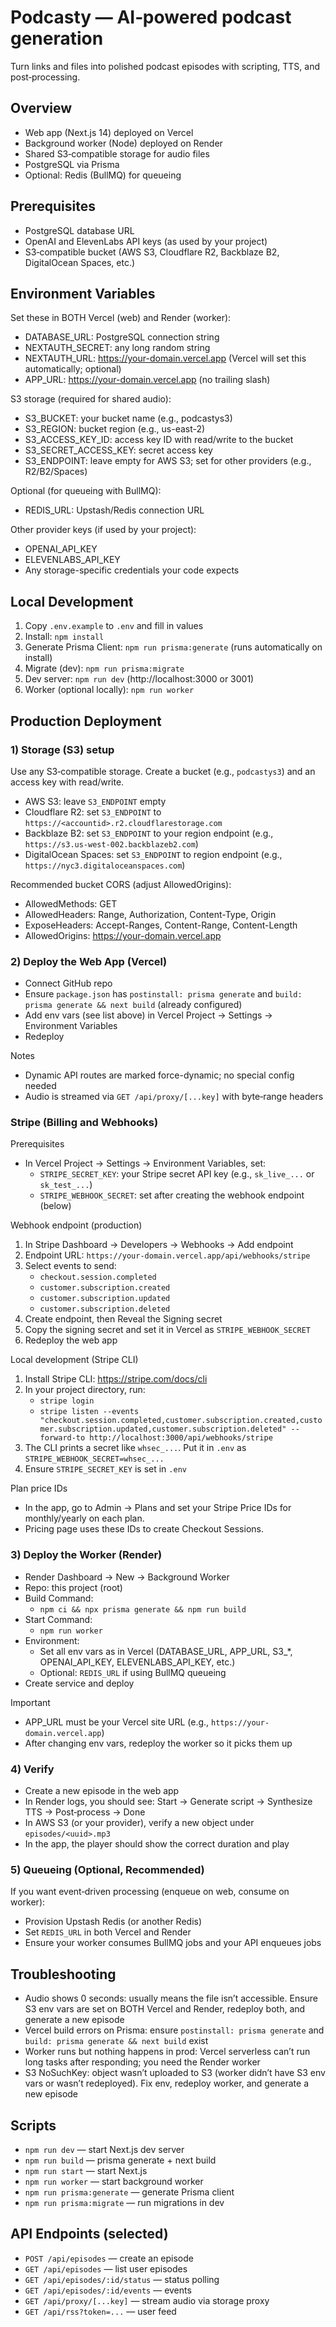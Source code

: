 # Podcasty — AI‑powered podcast generation

Turn links and files into polished podcast episodes with scripting, TTS, and post‑processing.

## Overview
- Web app (Next.js 14) deployed on Vercel
- Background worker (Node) deployed on Render
- Shared S3‑compatible storage for audio files
- PostgreSQL via Prisma
- Optional: Redis (BullMQ) for queueing

## Prerequisites
- PostgreSQL database URL
- OpenAI and ElevenLabs API keys (as used by your project)
- S3‑compatible bucket (AWS S3, Cloudflare R2, Backblaze B2, DigitalOcean Spaces, etc.)

## Environment Variables
Set these in BOTH Vercel (web) and Render (worker):

- DATABASE_URL: PostgreSQL connection string
- NEXTAUTH_SECRET: any long random string
- NEXTAUTH_URL: https://your-domain.vercel.app (Vercel will set this automatically; optional)
- APP_URL: https://your-domain.vercel.app (no trailing slash)

S3 storage (required for shared audio):
- S3_BUCKET: your bucket name (e.g., podcastys3)
- S3_REGION: bucket region (e.g., us-east-2)
- S3_ACCESS_KEY_ID: access key ID with read/write to the bucket
- S3_SECRET_ACCESS_KEY: secret access key
- S3_ENDPOINT: leave empty for AWS S3; set for other providers (e.g., R2/B2/Spaces)

Optional (for queueing with BullMQ):
- REDIS_URL: Upstash/Redis connection URL

Other provider keys (if used by your project):
- OPENAI_API_KEY
- ELEVENLABS_API_KEY
- Any storage-specific credentials your code expects

## Local Development
1. Copy `.env.example` to `.env` and fill in values
2. Install: `npm install`
3. Generate Prisma Client: `npm run prisma:generate` (runs automatically on install)
4. Migrate (dev): `npm run prisma:migrate`
5. Dev server: `npm run dev` (http://localhost:3000 or 3001)
6. Worker (optional locally): `npm run worker`

## Production Deployment

### 1) Storage (S3) setup
Use any S3‑compatible storage. Create a bucket (e.g., `podcastys3`) and an access key with read/write.

- AWS S3: leave `S3_ENDPOINT` empty
- Cloudflare R2: set `S3_ENDPOINT` to `https://<accountid>.r2.cloudflarestorage.com`
- Backblaze B2: set `S3_ENDPOINT` to your region endpoint (e.g., `https://s3.us-west-002.backblazeb2.com`)
- DigitalOcean Spaces: set `S3_ENDPOINT` to region endpoint (e.g., `https://nyc3.digitaloceanspaces.com`)

Recommended bucket CORS (adjust AllowedOrigins):
- AllowedMethods: GET
- AllowedHeaders: Range, Authorization, Content-Type, Origin
- ExposeHeaders: Accept-Ranges, Content-Range, Content-Length
- AllowedOrigins: https://your-domain.vercel.app

### 2) Deploy the Web App (Vercel)
- Connect GitHub repo
- Ensure `package.json` has `postinstall: prisma generate` and `build: prisma generate && next build` (already configured)
- Add env vars (see list above) in Vercel Project → Settings → Environment Variables
- Redeploy

Notes
- Dynamic API routes are marked force-dynamic; no special config needed
- Audio is streamed via `GET /api/proxy/[...key]` with byte‑range headers

### Stripe (Billing and Webhooks)
Prerequisites
- In Vercel Project → Settings → Environment Variables, set:
  - `STRIPE_SECRET_KEY`: your Stripe secret API key (e.g., `sk_live_...` or `sk_test_...`)
  - `STRIPE_WEBHOOK_SECRET`: set after creating the webhook endpoint (below)

Webhook endpoint (production)
1. In Stripe Dashboard → Developers → Webhooks → Add endpoint
2. Endpoint URL: `https://your-domain.vercel.app/api/webhooks/stripe`
3. Select events to send:
   - `checkout.session.completed`
   - `customer.subscription.created`
   - `customer.subscription.updated`
   - `customer.subscription.deleted`
4. Create endpoint, then Reveal the Signing secret
5. Copy the signing secret and set it in Vercel as `STRIPE_WEBHOOK_SECRET`
6. Redeploy the web app

Local development (Stripe CLI)
1. Install Stripe CLI: https://stripe.com/docs/cli
2. In your project directory, run:
   - `stripe login`
   - `stripe listen --events "checkout.session.completed,customer.subscription.created,customer.subscription.updated,customer.subscription.deleted" --forward-to http://localhost:3000/api/webhooks/stripe`
3. The CLI prints a secret like `whsec_...`. Put it in `.env` as `STRIPE_WEBHOOK_SECRET=whsec_...`
4. Ensure `STRIPE_SECRET_KEY` is set in `.env`

Plan price IDs
- In the app, go to Admin → Plans and set your Stripe Price IDs for monthly/yearly on each plan.
- Pricing page uses these IDs to create Checkout Sessions.

### 3) Deploy the Worker (Render)
- Render Dashboard → New → Background Worker
- Repo: this project (root)
- Build Command:
  - `npm ci && npx prisma generate && npm run build`
- Start Command:
  - `npm run worker`
- Environment:
  - Set all env vars as in Vercel (DATABASE_URL, APP_URL, S3_*, OPENAI_API_KEY, ELEVENLABS_API_KEY, etc.)
  - Optional: `REDIS_URL` if using BullMQ queueing
- Create service and deploy

Important
- APP_URL must be your Vercel site URL (e.g., `https://your-domain.vercel.app`)
- After changing env vars, redeploy the worker so it picks them up

### 4) Verify
- Create a new episode in the web app
- In Render logs, you should see: Start → Generate script → Synthesize TTS → Post‑process → Done
- In AWS S3 (or your provider), verify a new object under `episodes/<uuid>.mp3`
- In the app, the player should show the correct duration and play

### 5) Queueing (Optional, Recommended)
If you want event‑driven processing (enqueue on web, consume on worker):
- Provision Upstash Redis (or another Redis)
- Set `REDIS_URL` in both Vercel and Render
- Ensure your worker consumes BullMQ jobs and your API enqueues jobs

## Troubleshooting
- Audio shows 0 seconds: usually means the file isn’t accessible. Ensure S3 env vars are set on BOTH Vercel and Render, redeploy both, and generate a new episode
- Vercel build errors on Prisma: ensure `postinstall: prisma generate` and `build: prisma generate && next build` exist
- Worker runs but nothing happens in prod: Vercel serverless can’t run long tasks after responding; you need the Render worker
- S3 NoSuchKey: object wasn’t uploaded to S3 (worker didn’t have S3 env vars or wasn’t redeployed). Fix env, redeploy worker, and generate a new episode

## Scripts
- `npm run dev` — start Next.js dev server
- `npm run build` — prisma generate + next build
- `npm run start` — start Next.js
- `npm run worker` — start background worker
- `npm run prisma:generate` — generate Prisma client
- `npm run prisma:migrate` — run migrations in dev

## API Endpoints (selected)
- `POST /api/episodes` — create an episode
- `GET /api/episodes` — list user episodes
- `GET /api/episodes/:id/status` — status polling
- `GET /api/episodes/:id/events` — events
- `GET /api/proxy/[...key]` — stream audio via storage proxy
- `GET /api/rss?token=...` — user feed
